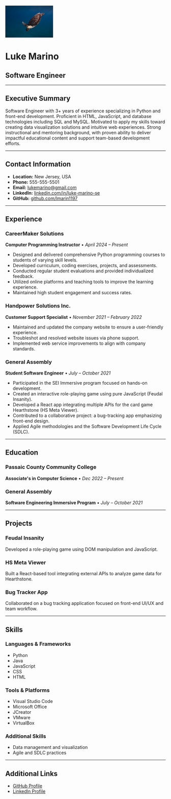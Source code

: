 ![Stock Photo](Stock_Photo.jpg)

# Luke Marino  
## Software Engineer

---

## Executive Summary

Software Engineer with 3+ years of experience specializing in Python and front-end development. Proficient in HTML, JavaScript, and database technologies including SQL and MySQL. Motivated to apply my skills toward creating data visualization solutions and intuitive web experiences. Strong instructional and mentoring background, with proven ability to deliver impactful educational content and support team-based development efforts.

---

## Contact Information

- **Location:** New Jersey, USA  
- **Phone:** 555-555-5501  
- **Email:** [lukemarino@gmail.com](lukemarino@gmail.com)  
- **LinkedIn:** [linkedin.com/in/luke-marino-se](https://www.linkedin.com/in/luke-marino-se/)  
- **GitHub:** [github.com/lmarin1197](https://github.com/lmarin1197)

---

## Experience

### CareerMaker Solutions  
**Computer Programming Instructor** • *April 2024 – Present*  
- Designed and delivered comprehensive Python programming courses to students of varying skill levels.  
- Developed curriculum, coding exercises, projects, and assessments.  
- Conducted regular student evaluations and provided individualized feedback.  
- Utilized online platforms and teaching tools to improve the learning experience.  
- Maintained high student engagement and success rates.  

### Handpower Solutions Inc.  
**Customer Support Specialist** • *November 2021 – February 2022*  
- Maintained and updated the company website to ensure a user-friendly experience.  
- Troubleshot and resolved website issues via phone support.  
- Implemented web service improvements to align with company standards.  

### General Assembly  
**Student Software Engineer** • *July – October 2021*  
- Participated in the SEI Immersive program focused on hands-on development.  
- Created an interactive role-playing game using pure JavaScript (Feudal Insanity).  
- Developed a React app integrating multiple APIs for the card game Hearthstone (HS Meta Viewer).  
- Contributed to a collaborative project: a bug-tracking app emphasizing front-end design.  
- Applied Agile methodologies and the Software Development Life Cycle (SDLC).  

---

## Education

### Passaic County Community College  
**Associate's in Computer Science** • *Dec 2022 – Present*

### General Assembly  
**Software Engineering Immersive Program** • *July – October 2021*

---

## Projects

### Feudal Insanity  
Developed a role-playing game using DOM manipulation and JavaScript.

### HS Meta Viewer  
Built a React-based tool integrating external APIs to analyze game data for Hearthstone.

### Bug Tracker App  
Collaborated on a bug tracking application focused on front-end UI/UX and team workflow.

---

## Skills

### Languages & Frameworks  
- Python  
- Java  
- JavaScript  
- CSS  
- HTML  


### Tools & Platforms  
- Visual Studio Code  
- Microsoft Office  
- JCreator  
- VMware  
- VirtualBox

### Additional Skills  
- Data management and visualization  
- Agile and SDLC practices

---

## Additional Links

- [GitHub Profile](https://github.com/lmarin1197)  
- [LinkedIn Profile](https://www.linkedin.com/in/luke-marino-se/)
